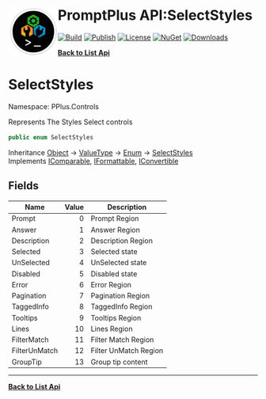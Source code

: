 # <img align="left" width="100" height="100" src="../images/icon.png">PromptPlus API:SelectStyles 

[![Build](https://github.com/FRACerqueira/PromptPlus/workflows/Build/badge.svg)](https://github.com/FRACerqueira/PromptPlus/actions/workflows/build.yml)
[![Publish](https://github.com/FRACerqueira/PromptPlus/actions/workflows/publish.yml/badge.svg)](https://github.com/FRACerqueira/PromptPlus/actions/workflows/publish.yml)
[![License](https://img.shields.io/badge/License-MIT-brightgreen.svg)](https://github.com/FRACerqueira/PromptPlus/blob/master/LICENSE)
[![NuGet](https://img.shields.io/nuget/v/PromptPlus)](https://www.nuget.org/packages/PromptPlus/)
[![Downloads](https://img.shields.io/nuget/dt/PromptPlus)](https://www.nuget.org/packages/PromptPlus/)

[**Back to List Api**](./apis.md)

# SelectStyles

Namespace: PPlus.Controls

Represents The Styles Select controls

```csharp
public enum SelectStyles
```

Inheritance [Object](https://docs.microsoft.com/en-us/dotnet/api/system.object) → [ValueType](https://docs.microsoft.com/en-us/dotnet/api/system.valuetype) → [Enum](https://docs.microsoft.com/en-us/dotnet/api/system.enum) → [SelectStyles](./pplus.controls.selectstyles.md)<br>
Implements [IComparable](https://docs.microsoft.com/en-us/dotnet/api/system.icomparable), [IFormattable](https://docs.microsoft.com/en-us/dotnet/api/system.iformattable), [IConvertible](https://docs.microsoft.com/en-us/dotnet/api/system.iconvertible)

## Fields

| Name | Value | Description |
| --- | --: | --- |
| Prompt | 0 | Prompt Region |
| Answer | 1 | Answer Region |
| Description | 2 | Description Region |
| Selected | 3 | Selected state |
| UnSelected | 4 | UnSelected state |
| Disabled | 5 | Disabled state |
| Error | 6 | Error Region |
| Pagination | 7 | Pagination Region |
| TaggedInfo | 8 | TaggedInfo Region |
| Tooltips | 9 | Tooltips Region |
| Lines | 10 | Lines Region |
| FilterMatch | 11 | Filter Match Region |
| FilterUnMatch | 12 | Filter UnMatch Region |
| GroupTip | 13 | Group tip content |


- - -
[**Back to List Api**](./apis.md)
